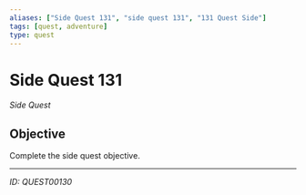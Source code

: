 ```yaml
---
aliases: ["Side Quest 131", "side quest 131", "131 Quest Side"]
tags: [quest, adventure]
type: quest
---
```


# Side Quest 131

*Side Quest*

## Objective
Complete the side quest objective.

---
*ID: QUEST00130*